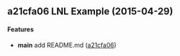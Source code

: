 <a name="a21cfa06"></a>
## a21cfa06 LNL Example (2015-04-29)


#### Features

* **main**  add README.md ([a21cfa06](https://github.com/orclev/lnl-example/commit/a21cfa0689b0bd45224df02bb82cfe6d9f2e545e))



